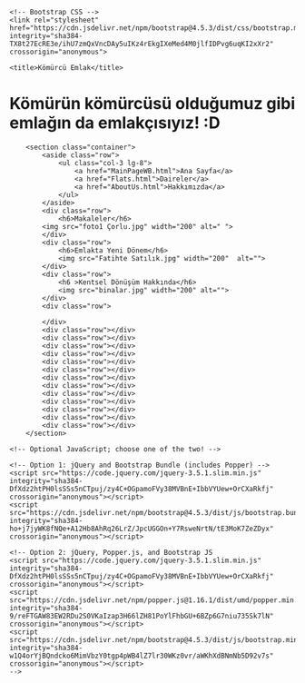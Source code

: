 <!doctype html>
<html lang="en">
  <head>
    <!-- Required meta tags -->
    <meta charset="utf-8">
    <meta name="viewport" content="width=device-width, initial-scale=1, shrink-to-fit=no">

    <!-- Bootstrap CSS -->
    <link rel="stylesheet" href="https://cdn.jsdelivr.net/npm/bootstrap@4.5.3/dist/css/bootstrap.min.css" integrity="sha384-TX8t27EcRE3e/ihU7zmQxVncDAy5uIKz4rEkgIXeMed4M0jlfIDPvg6uqKI2xXr2" crossorigin="anonymous">

    <title>Kömürcü Emlak</title>
  </head>
  <body>
    <h1>Kömürün kömürcüsü olduğumuz gibi emlağın da emlakçısıyız! :D</h1>
    
        <section class="container">
            <aside class="row">
                <ul class="col-3 lg-8">
                    <a href="MainPageWB.html">Ana Sayfa</a>
                    <a href="Flats.html">Daireler</a>
                    <a href="AboutUs.html">Hakkımızda</a>  
                </ul>
            </aside>
            <div class="row">
                <h6>Makaleler</h6>
            <img src="foto1 Çorlu.jpg" width="200" alt=" ">
            </div>
            <div class="row">
                <h6>Emlakta Yeni Dönem</h6>
                <img src="Fatihte Satılık.jpg" width="200"  alt="">
            </div>
            <div class="row">
                <h6 >Kentsel Dönüşüm Hakkında</h6>
                <img src="binalar.jpg" width="200" alt="">
            </div>
            <div class="row">

            </div>
            <div class="row"></div>
            <div class="row"></div>
            <div class="row"></div>
            <div class="row"></div>
            <div class="row"></div>
            <div class="row"></div>
            <div class="row"></div>
            <div class="row"></div>
            <div class="row"></div>
            <div class="row"></div>
            <div class="row"></div>
            <div class="row"></div>
            <div class="row"></div>
        </section>
        
    <!-- Optional JavaScript; choose one of the two! -->

    <!-- Option 1: jQuery and Bootstrap Bundle (includes Popper) -->
    <script src="https://code.jquery.com/jquery-3.5.1.slim.min.js" integrity="sha384-DfXdz2htPH0lsSSs5nCTpuj/zy4C+OGpamoFVy38MVBnE+IbbVYUew+OrCXaRkfj" crossorigin="anonymous"></script>
    <script src="https://cdn.jsdelivr.net/npm/bootstrap@4.5.3/dist/js/bootstrap.bundle.min.js" integrity="sha384-ho+j7jyWK8fNQe+A12Hb8AhRq26LrZ/JpcUGGOn+Y7RsweNrtN/tE3MoK7ZeZDyx" crossorigin="anonymous"></script>

    <!-- Option 2: jQuery, Popper.js, and Bootstrap JS
    <script src="https://code.jquery.com/jquery-3.5.1.slim.min.js" integrity="sha384-DfXdz2htPH0lsSSs5nCTpuj/zy4C+OGpamoFVy38MVBnE+IbbVYUew+OrCXaRkfj" crossorigin="anonymous"></script>
    <script src="https://cdn.jsdelivr.net/npm/popper.js@1.16.1/dist/umd/popper.min.js" integrity="sha384-9/reFTGAW83EW2RDu2S0VKaIzap3H66lZH81PoYlFhbGU+6BZp6G7niu735Sk7lN" crossorigin="anonymous"></script>
    <script src="https://cdn.jsdelivr.net/npm/bootstrap@4.5.3/dist/js/bootstrap.min.js" integrity="sha384-w1Q4orYjBQndcko6MimVbzY0tgp4pWB4lZ7lr30WKz0vr/aWKhXdBNmNb5D92v7s" crossorigin="anonymous"></script>
    -->
  </body>
</html>
